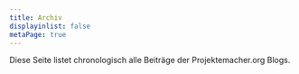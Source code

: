 ```yaml
---
title: Archiv
displayinlist: false
metaPage: true
---
```

Diese Seite listet chronologisch alle Beiträge der Projektemacher.org Blogs.
